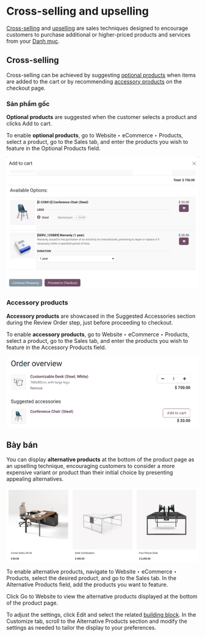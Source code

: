 # Cross-selling and upselling

[Cross-selling](#ecommerce-cross-selling) and
[upselling](#ecommerce-cross-upselling-alternative) are sales techniques designed to encourage
customers to purchase additional or higher-priced products and services from your [Danh mục](catalog.md).

<a id="ecommerce-cross-selling"></a>

## Cross-selling

Cross-selling can be achieved by suggesting
[optional products](#ecommerce-cross-upselling-optional) when items are added to the cart or by
recommending [accessory products](#ecommerce-cross-upselling-accessory) on the checkout page.

<a id="ecommerce-cross-upselling-optional"></a>

### Sản phẩm gốc

**Optional products** are suggested when the customer selects a product and clicks
Add to cart.

To enable **optional products**, go to Website ‣ eCommerce ‣ Products, select a
product, go to the Sales tab, and enter the products you wish to feature in the
Optional Products field.

![Optional products cross-selling](../../../../.gitbook/assets/add-to-cart.png)

<a id="ecommerce-cross-upselling-accessory"></a>

### Accessory products

**Accessory products** are showcased in the Suggested Accessories section during the
Review Order step, just before proceeding to checkout.

To enable **accessory products**, go to Website ‣ eCommerce ‣ Products, select
a product, go to the Sales tab, and enter the products you wish to feature in the
Accessory Products field.

![Suggested accessories at checkout during cart review](../../../../.gitbook/assets/accessory-products.png)

<a id="ecommerce-cross-upselling-alternative"></a>

## Bày bán

You can display **alternative products** at the bottom of the product page as an upselling
technique, encouraging customers to consider a more expensive variant or product than their
initial choice by presenting appealing alternatives.

![Alternative products on the product page](../../../../.gitbook/assets/cross_upselling-alternative.png)

To enable alternative products, navigate to Website ‣ eCommerce ‣ Products,
select the desired product, and go to the Sales tab. In the
Alternative Products field, add the products you want to feature.

Click Go to Website to view the alternative products displayed at the bottom of the
product page.

To adjust the settings, click Edit and select the related
[building block](../../website/web_design/building_blocks/). In the Customize
tab, scroll to the Alternative Products section and modify the settings as needed to
tailor the display to your preferences.
